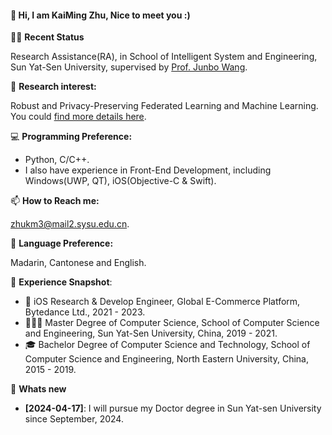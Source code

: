 #### 👋 Hi, I am KaiMing Zhu, Nice to meet you :)
👨‍🔬 **Recent Status**

Research Assistance(RA), in School of Intelligent System and Engineering, Sun Yat-Sen University, supervised by [Prof. Junbo Wang](https://ise.sysu.edu.cn/teacher/teacher02/1364591.htm).

🔬 **Research interest:** 

Robust and Privacy-Preserving Federated Learning and Machine Learning. You could [find more details here](https://www.researchgate.net/profile/Kaiming-Zhu).

💻 **Programming Preference:**
- Python, C/C++.
- I also have experience in Front-End Development, including Windows(UWP, QT), iOS(Objective-C & Swift).

📫 **How to Reach me:**

[zhukm3@mail2.sysu.edu.cn](mailto:zhukm3@mail2.sysu.edu.cn).

💬 **Language Preference:** 

Madarin, Cantonese and English.

📜 **Experience Snapshot**:
- 🍎 iOS Research & Develop Engineer, Global E-Commerce Platform, Bytedance Ltd., 2021 - 2023.
- 👨🏻‍🎓 Master Degree of Computer Science, School of Computer Science and Engineering, Sun Yat-Sen University, China, 2019 - 2021.
- 🎓 Bachelor Degree of Computer Science and Technology, School of Computer Science and Engineering, North Eastern University, China, 2015 - 2019.

📰 **Whats new**
- **[2024-04-17]**: I will pursue my Doctor degree in Sun Yat-sen University since September, 2024.
